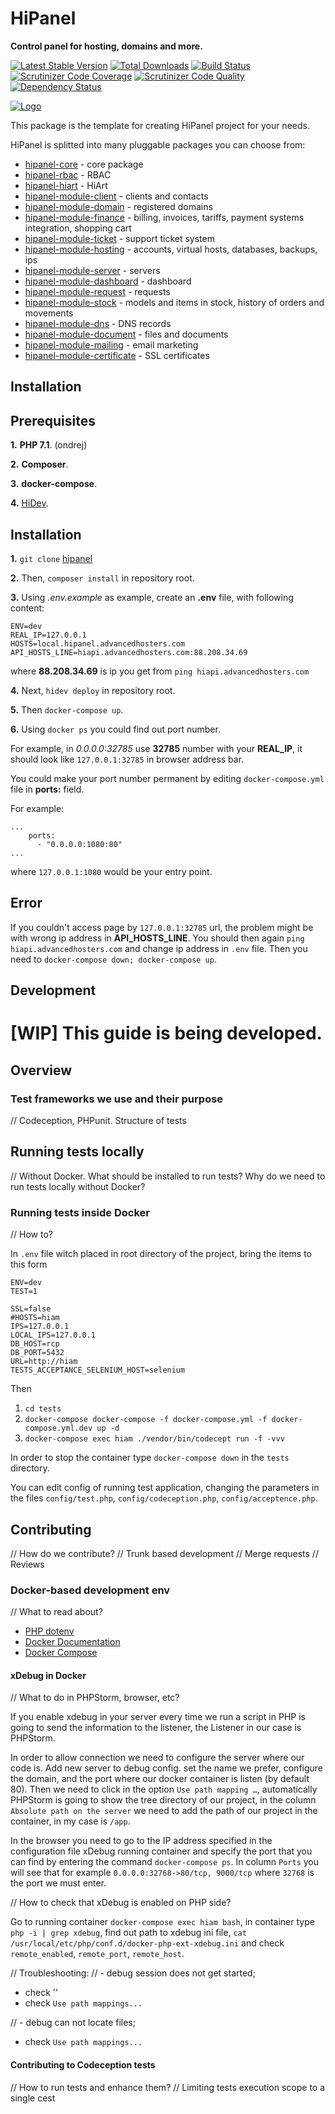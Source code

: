 # HiPanel

**Control panel for hosting, domains and more.**

[![Latest Stable Version](https://poser.pugx.org/hiqdev/hipanel/v/stable)](https://packagist.org/packages/hiqdev/hipanel)
[![Total Downloads](https://poser.pugx.org/hiqdev/hipanel/downloads)](https://packagist.org/packages/hiqdev/hipanel)
[![Build Status](https://img.shields.io/travis/hiqdev/hipanel.svg)](https://travis-ci.org/hiqdev/hipanel)
[![Scrutinizer Code Coverage](https://img.shields.io/scrutinizer/coverage/g/hiqdev/hipanel.svg)](https://scrutinizer-ci.com/g/hiqdev/hipanel/)
[![Scrutinizer Code Quality](https://img.shields.io/scrutinizer/g/hiqdev/hipanel.svg)](https://scrutinizer-ci.com/g/hiqdev/hipanel/)
[![Dependency Status](https://www.versioneye.com/php/hiqdev:hipanel/dev-master/badge.svg)](https://www.versioneye.com/php/hiqdev:hipanel/dev-master)

[![Logo](https://raw.githubusercontent.com/hiqdev/hipanel-core/master/docs/logo.png)](https://hipanel.com/)

This package is the template for creating HiPanel project for your needs.

HiPanel is splitted into many pluggable packages you can choose from:

- [hipanel-core](https://hiqdev.com/packages/hipanel-core) - core package
- [hipanel-rbac](https://hiqdev.com/packages/hipanel-rbac) - RBAC
- [hipanel-hiart](https://hiqdev.com/packages/hipanel-hiart) - HiArt
- [hipanel-module-client](https://hiqdev.com/packages/hipanel-module-client) - clients and contacts
- [hipanel-module-domain](https://hiqdev.com/packages/hipanel-module-domain) - registered domains
- [hipanel-module-finance](https://hiqdev.com/packages/hipanel-module-finance) - billing, invoices, tariffs, payment systems integration, shopping cart
- [hipanel-module-ticket](https://hiqdev.com/packages/hipanel-module-ticket) - support ticket system
- [hipanel-module-hosting](https://hiqdev.com/packages/hipanel-module-hosting) - accounts, virtual hosts, databases, backups, ips
- [hipanel-module-server](https://hiqdev.com/packages/hipanel-module-server) - servers
- [hipanel-module-dashboard](https://hiqdev.com/packages/hipanel-module-dashboard) - dashboard
- [hipanel-module-request](https://hiqdev.com/packages/hipanel-module-request) - requests
- [hipanel-module-stock](https://hiqdev.com/packages/hipanel-module-stock) - models and items in stock, history of orders and movements
- [hipanel-module-dns](https://hiqdev.com/packages/hipanel-module-dns) - DNS records
- [hipanel-module-document](https://hiqdev.com/packages/hipanel-module-document) - files and documents
- [hipanel-module-mailing](https://hiqdev.com/packages/hipanel-module-mailing) - email marketing
- [hipanel-module-certificate](https://hiqdev.com/packages/hipanel-module-certificate) - SSL certificates

## Installation

## Prerequisites

__1.__ __PHP 7.1__. (ondrej)

__2.__ __Composer__.

__3.__ __docker-compose__.

__4.__ [HiDev](https://github.com/hiqdev/hidev).

## Installation

__1.__ `git clone` [hipanel](https://git.hiqdev.com/advancedhosters/hipanel.advancedhosters.com)

__2.__ Then, `composer install` in repository root.

__3.__ Using _.env.example_ as example, create an __.env__ file, with following content:

```
ENV=dev
REAL_IP=127.0.0.1
HOSTS=local.hipanel.advancedhosters.com
API_HOSTS_LINE=hiapi.advancedhosters.com:88.208.34.69

```
where __88.208.34.69__ is ip you get from `ping hiapi.advancedhosters.com`

__4.__ Next, `hidev deploy` in repository root.

__5.__ Then `docker-compose up`.

__6.__ Using `docker ps` you could find out port number.

For example, in _0.0.0.0:32785_ use __32785__ number with your __REAL_IP__, it should look like `127.0.0.1:32785` in browser address bar.

You could make your port number permanent by editing `docker-compose.yml` file in __ports:__ field.

For example:

```
...
    ports:
      - "0.0.0.0:1080:80"
...
```

where `127.0.0.1:1080` would be your entry point.

## Error

If you couldn't access page by `127.0.0.1:32785` url, the problem might be with wrong ip address in __API_HOSTS_LINE__. You should then again `ping hiapi.advancedhosters.com` and change ip address in `.env` file. Then you need to `docker-compose down; docker-compose up`.

## Development

# [WIP] This guide is being developed.



## Overview

### Test frameworks we use and their purpose

// Codeception, PHPunit. Structure of tests

## Running tests locally

// Without Docker. What should be installed to run tests? Why do we need to run tests locally without Docker?

### Running tests inside Docker

// How to?

In `.env` file witch placed in root directory of the project, bring the items to this form
```
ENV=dev
TEST=1

SSL=false
#HOSTS=hiam
IPS=127.0.0.1
LOCAL_IPS=127.0.0.1
DB_HOST=rcp
DB_PORT=5432
URL=http://hiam
TESTS_ACCEPTANCE_SELENIUM_HOST=selenium
```

Then

1. `cd tests`
2. `docker-compose docker-compose -f docker-compose.yml -f docker-compose.yml.dev up -d`
3. `docker-compose exec hiam ./vendor/bin/codecept run -f -vvv`

In order to stop the container type `docker-compose down` in the `tests` directory.

You can edit config of running test application, changing the parameters in the files `config/test.php`,
`config/codeception.php`, `config/acceptence.php`.

## Contributing

// How do we contribute?
// Trunk based development
// Merge requests
// Reviews

### Docker-based development env

// What to read about?

- [PHP dotenv](https://github.com/vlucas/phpdotenv)
- [Docker Documentation](https://docs.docker.com/)
- [Docker Compose](https://docs.docker.com/compose/)

#### xDebug in Docker

// What to do in PHPStorm, browser, etc?

If you enable xdebug in your server every time we run a script in PHP is going to send the information to the listener, 
the Listener in our case is PHPStorm.

In order to allow connection we need to configure the server where our code is. 
Add new server to debug config. set the name we prefer, configure the domain, 
and the port where our docker container is listen (by default 80).
Then we need to click in the option `Use path mapping …`, automatically PHPStorm is going to show the tree directory of 
our project, in the column `Absolute path on the server` we need to add the path of our project in the container, 
in my case is `/app`.

In the browser you need to go to the IP address specified in the configuration file xDebug running container 
and specify the port that you can find by entering the command `docker-compose ps`. In column `Ports` you will see 
that for example `0.0.0.0:32768->80/tcp, 9000/tcp` where `32768` is the port we must enter.

// How to check that xDebug is enabled on PHP side?

Go to running container `docker-compose exec hiam bash`, in container type `php -i | grep xdebug`, 
find out path to xdebug ini file, `cat /usr/local/etc/php/conf.d/docker-php-ext-xdebug.ini` and check 
`remote_enabled`, `remote_port`, `remote_host`.

// Troubleshooting:
// - debug session does not get started;
- check ''
- check `Use path mappings...`

// - debug can not locate files;
- check `Use path mappings...` 

#### Contributing to Codeception tests

// How to run tests and enhance them?
// Limiting tests execution scope to a single cest
